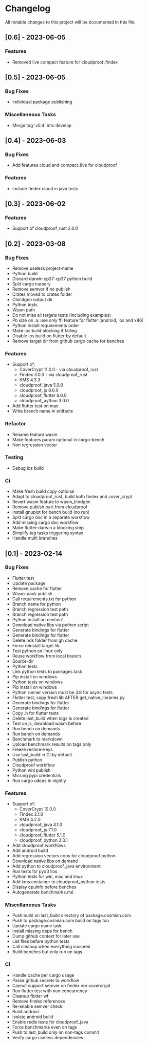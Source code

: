 # Changelog

All notable changes to this project will be documented in this file.

## [0.6] - 2023-06-05

### Features

- Removed live compact feature for cloudproof_findex

## [0.5] - 2023-06-05

### Bug Fixes

- Individual package publishing

### Miscellaneous Tasks

- Merge tag 'v0.4' into develop

## [0.4] - 2023-06-03

### Bug Fixes

- Add features cloud and compact_live for cloudproof

### Features

- Include findex cloud in java tests

## [0.3] - 2023-06-02

### Features

- Support of cloudproof_rust 2.0.0

## [0.2] - 2023-03-08

### Bug Fixes

- Remove useless project-name
- Python build
- Discard darwin cp37-cp37 python build
- Split cargo nursery
- Remove semver if no publish
- Crates moved to crates folder
- Cbindgen output dir
- Python tests
- Wasm path
- Do not miss all targets tests (including examples)
- Pb size on .a: use only ffi feature for flutter (android, ios and x86)
- Python install requirements order
- Make ios build blocking if failing
- Disable ios build on flutter by default
- Remove target dir from github cargo cache for benches

### Features

- Support of:
  - CoverCrypt 11.0.0 - via cloudproof_rust
  - Findex 3.0.0 - via cloudproof_rust
  - KMS 4.3.3
  - cloudproof_java 5.0.0
  - cloudproof_js 8.0.0
  - cloudproof_flutter 6.0.0
  - cloudproof_python 3.0.0
- Add flutter test on mac
- Write branch name in artifacts

### Refactor

- Rename feature wasm
- Make features param optional in cargo-bench
- Non regression vector

### Testing

- Debug ios build

### Ci

- Make fresh build copy optional
- Adapt to cloudproof_rust, build both findex and cover_crypt
- Revert wasm feature to wasm_bindgen
- Remove publish part from cloudproof
- Install gnuplot for bench build (no run)
- Split cargo doc in a separate workflow
- Add missing cargo doc workflow
- Make flutter-darwin a blocking step
- Simplify tag tasks triggering syntax
- Handle multi branches

## [0.1] - 2023-02-14

### Bug Fixes

- Flutter test
- Update package
- Remove cache for flutter
- Wasm-pack publish
- Call requirements.txt for python
- Branch name for python
- Branch regression test path
- Branch regression test path
- Python install on centos7
- Download native libs via python script
- Generate bindings for flutter
- Generate bindings for flutter
- Delete ndk folder from gh cache
- Force reinstall target lib
- Test python on linux only
- Reuse workflow from local branch
- Source-dir
- Python tests
- Link python tests to packages task
- Pip install on windows
- Python tests on windows
- Pip install on windows
- Python runner version must be 3.8 for async tests
- Flutter test, copy fresh lib AFTER get_native_libraries.py
- Generate bindings for flutter
- Generate bindings for flutter
- Copy .h for flutter tests
- Delete last_build when tags is created
- Test on js, download wasm before
- Run bench on demands
- Run bench on demands
- Benchmark to markdown
- Upload benchmark results on tags only
- Freeze restore-keys
- Use last_build in CI by default
- Publish python
- Cloudproof workflow
- Python whl publish
- Missing pypi credentials
- Run cargo udeps in nightly

### Features

- Support of:
  - CoverCrypt 10.0.0
  - Findex 2.1.0
  - KMS 4.2.0
  - cloudproof_java 4.1.0
  - cloudproof_js 7.1.0
  - cloudproof_flutter 5.1.0
  - cloudproof_python 2.0.1
- Add cloudproof workflows
- Add android build
- Add regression vectors copy for cloudproof python
- Download native libs on demand
- Add python to cloudproof_java environment
- Run tests for pyo3 libs
- Python tests for win, mac and linux
- Add kms container to cloudproof_python tests
- Display cpuinfo before benches
- Autogenerate benchmarks.md

### Miscellaneous Tasks

- Push build on last_build directory of package.cosmian.com
- Push to package.cosmian.com build on tags too
- Update cargo name task
- Install missing deps for bench
- Dump github context for later use
- List files before python tests
- Call cleanup when everything succeed
- Build benches but only run on tags

### Ci

- Handle cache per cargo usage
- Passe github secrets to workflow
- Cannot support semver on findex nor covercrypt
- Run flutter test with non concurrency
- Cleanup flutter wf
- Remove findex references
- Re-enable semver check
- Build android
- Isolate android build
- Enable redis tests for cloudproof_java
- Force benchmarks even on tags
- Push to last_build only on non-tags commit
- Verify cargo useless dependencies

<!-- generated by git-cliff -->
